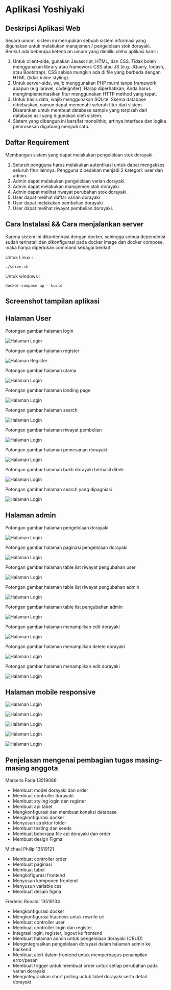 # Aplikasi Yoshiyaki

## Deskripsi Aplikasi Web

Secara umum, sistem ini merupakan sebuah sistem informasi yang digunakan untuk melakukan manajemen / pengelolaan stok dorayaki. Berikut ada beberapa ketentuan umum
yang dimiliki oleha aplikasi kami :

1. Untuk client-side, gunakan Javascript, HTML, dan CSS. Tidak boleh
   menggunakan library atau framework CSS atau JS (e.g. JQuery, lodash, atau
   Bootstrap). CSS sebisa mungkin ada di file yang berbeda dengan HTML (tidak
   inline styling).
2. Untuk server-side, wajib menggunakan PHP murni tanpa framework apapun (e.g
   laravel, codeigniter). Harap diperhatikan, Anda harus mengimplementasikan fitur
   menggunakan HTTP method yang tepat.
3. Untuk basis data, wajib menggunakan SQLite. Skema database dibebaskan,
   namun dapat memenuhi seluruh fitur dari sistem. Disarankan untuk membuat
   database sample yang terpisah dari database asli yang digunakan oleh sistem.
4. Sistem yang dibangun ini bersifat monolithic, artinya interface dan logika
   pemrosesan digabung menjadi satu.

## Daftar Requirement

Membangun sistem yang dapat melakukan pengelolaan stok dorayaki.

1. Seluruh pengguna harus melakukan autentikasi untuk dapat mengakses seluruh
   fitur lainnya. Pengguna dibedakan menjadi 2 kategori: user dan admin.
2. Admin dapat melakukan pengelolaan varian dorayaki.
3. Admin dapat melakukan manajemen stok dorayaki.
4. Admin dapat melihat riwayat perubahan stok dorayaki.
5. User dapat melihat daftar varian dorayaki
6. User dapat melakukan pembelian dorayaki
7. User dapat melihat riwayat pembelian dorayaki.

## Cara Instalasi && Cara menjalankan server

Karena sistem ini dikontenirasi dengan docker, sehingga semua dependensi sudah terinstall dan dikonfigurasi pada docker image dan docker compose, maka hanya diperlukan command sebagai berikut :

Untuk Linux :

```shell
./serve.sh
```

Untuk windows :

```shell
docker-compose up --build
```

## Screenshot tampilan aplikasi

## Halaman User

Potongan gambar halaman login

![Halaman Login](./public/ss3.png)

Potongan gambar halaman register

![Halaman Register](./public/ss2.png)

Potongan gambar halaman utama

![Halaman Login](./public/ss5.png)

Potongan gambar halaman landing page

![Halaman Login](./public/ss4.png)

Potongan gambar halaman search

![Halaman Login](./public/ss1.png)

Potongan gambar halaman riwayat pembelian

![Halaman Login](./public/ss6.png)

Potongan gambar halaman pemesanan dorayaki

![Halaman Login](./public/ss8.png)

Potongan gambar halaman bukti dorayaki berhasil dibeli

![Halaman Login](./public/ss7.png)

Potongan gambar halaman search yang dipagniasi

![Halaman Login](./public/ss9.png)

## Halaman admin

Potongan gambar halaman pengelolaan dorayaki

![Halaman Login](./public/ss1001.jpg)

Potongan gambar halaman paginasi pengelolaan dorayaki

![Halaman Login](./public/ss1002.jpg)

Potongan gambar halaman table list riwayat pengubahan user

![Halaman Login](./public/ss1003.jpg)

Potongan gambar halaman table list riwayat pengubahan admin

![Halaman Login](./public/ss1004.jpg)

Potongan gambar halaman table list pengubahan admin

![Halaman Login](./public/ss1005.jpg)

Potongan gambar halaman menampilkan edit dorayaki

![Halaman Login](./public/ss1006.jpg)


Potongan gambar halaman menampilkan delete dorayaki

![Halaman Login](./public/ss1007.jpg)


Potongan gambar halaman menampilkan edit dorayaki

![Halaman Login](./public/ss1008.jpg)

## Halaman mobile responsive

![Halaman Login](./public/ss_1.png)

![Halaman Login](./public/ss_2.png)

![Halaman Login](./public/ss_3.png)

![Halaman Login](./public/ss_4.png)

![Halaman Login](./public/ss_5.png)

## Penjelasan mengenai pembagian tugas masing-masing anggota

Marcello Faria 13519086

- Membuat model dorayaki dan order
- Membuat controller dorayaki
- Membuat styling login dan register
- Membuat api tabel
- Mengkonfigurasi dan membuat koneksi database
- Mengkonfigurasi docker
- Menyusun struktur folder
- Membuat testing dan seeds
- Membuat beberapa file api dorayaki dan order
- Membuat design Figma

Michael Philip 13519121

- Membuat controller order
- Membuat paginasi
- Membuat tabel
- Mengkofigurasi frontend
- Menyusun komponen frontend
- Menyusun variable css
- Membuat desain figma

Frederic Ronaldi 13519134

- Mengkonfigurasi docker
- Mengkonfigurasi htaccess untuk rewrite url
- Membuat controller user
- Membuat controller login dan register
- Integrasi login, register, logout ke frontend
- Membuat halaman admin untuk pengelolaan dorayaki (CRUD)
- Mengintegrasikan pengelolaan dorayaki dalam halaman admin ke backend
- Membuat alert dalam frontend untuk memperbagus penampilan error/pesan
- Membuat trigger untuk membuat order untuk setiap perubahan pada varian dorayaki
- Mengintegrasikan short polling untuk tabel dorayaki serta detail dorayaki
